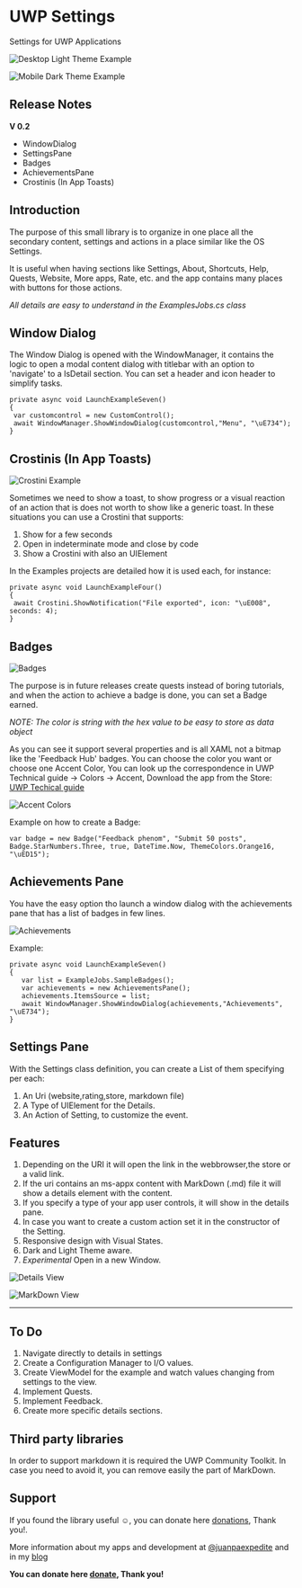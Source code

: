 ﻿# UWP Settings
Settings for UWP Applications

![Desktop Light Theme Example](https://github.com/juanpaexpedite/UWPSettings/blob/master/Example1.jpg "Desktop Light Theme Example")

![Mobile Dark Theme Example](https://github.com/juanpaexpedite/UWPSettings/blob/master/Example2.jpg "Mobile Dark Theme Example")

## Release Notes
**V 0.2**
* WindowDialog
* SettingsPane
* Badges
* AchievementsPane
* Crostinis (In App Toasts) 


## Introduction
The purpose of this small library is to organize in one place all the secondary content, settings and actions in a place similar like the OS Settings.

It is useful when having sections like Settings, About, Shortcuts, Help, Quests, Website, More apps, Rate, etc. and the app contains many places with buttons for those actions.

_All details are easy to understand in the ExamplesJobs.cs class_


## Window Dialog

The Window Dialog is opened with the WindowManager, it contains the logic to open a modal content dialog with titlebar with an option to 'navigate' to a IsDetail section. You can set a header and icon header to simplify tasks.

    private async void LaunchExampleSeven()
    {
     var customcontrol = new CustomControl();
     await WindowManager.ShowWindowDialog(customcontrol,"Menu", "\uE734");
    }

## Crostinis (In App Toasts)

![Crostini Example](https://github.com/juanpaexpedite/UWPSettings/blob/master/CrostiniExample.jpg "Crostini Example")

Sometimes we need to show a toast, to show progress or a visual reaction of an action that is does not worth to show like a generic toast. In these situations you can use a Crostini that supports:

1. Show for a few seconds
2. Open in indeterminate mode and close by code
3. Show a Crostini with also an UIElement

In the Examples projects are detailed how it is used each, for instance:

    private async void LaunchExampleFour()
    {
     await Crostini.ShowNotification("File exported", icon: "\uE008", seconds: 4);
    }


## Badges

![Badges](https://github.com/juanpaexpedite/UWPSettings/blob/master/Badges.jpg "Badges")

The purpose is in future releases create quests instead of boring tutorials, and when the action to achieve a badge is done, you can set a Badge earned. 

_NOTE: The color is string with the hex value to be easy to store as data object_

As you can see it support several properties and is all XAML not a bitmap like the 'Feedback Hub' badges. 
You can choose the color you want or choose one Accent Color, You can look up the correspondence in UWP Technical guide -> Colors -> Accent, Download the app from the Store:
[UWP Techical guide](https://www.microsoft.com/store/apps/9nblggh5241d)

![Accent Colors](https://github.com/juanpaexpedite/UWPSettings/blob/master/Accentcolors.jpg "AccentColors")

Example on how to create a Badge:

    var badge = new Badge("Feedback phenom", "Submit 50 posts", Badge.StarNumbers.Three, true, DateTime.Now, ThemeColors.Orange16, "\uED15");

## Achievements Pane

You have the easy option tho launch a window dialog with the achievements pane that has a list of badges in few lines.

![Achievements](https://github.com/juanpaexpedite/UWPSettings/blob/master/Achievements.jpg "Achievements")

Example:

    private async void LaunchExampleSeven()
    {
       var list = ExampleJobs.SampleBadges();
       var achievements = new AchievementsPane();
       achievements.ItemsSource = list;
       await WindowManager.ShowWindowDialog(achievements,"Achievements", "\uE734");
    }

## Settings Pane

With the Settings class definition, you can create a List of them specifying per each:

  1. An Uri (website,rating,store, markdown file)
  2. A Type of UIElement for the Details.
  3. An Action of Setting, to customize the event.

## Features

1. Depending on the URI it will open the link in the webbrowser,the store or a valid link.
2. If the uri contains an ms-appx content with MarkDown (.md) file it will show a details element with the content.
3. If you specify a type of your app user controls, it will show in the details pane.
4. In case you want to create a custom action set it in the constructor of the Setting.
5. Responsive design with Visual States.
6. Dark and Light Theme aware.
7. _Experimental_ Open in a new Window.

![Details View](https://github.com/juanpaexpedite/UWPSettings/blob/master/Example3.jpg "Details View")

![MarkDown View](https://github.com/juanpaexpedite/UWPSettings/blob/master/Example4.jpg "MarkDown View")

-------------------------------------------------------------------------------------------------

## To Do
1. Navigate directly to details in settings
2. Create a Configuration Manager to I/O values.
3. Create ViewModel for the example and watch values changing from settings to the view.
4. Implement Quests.
5. Implement Feedback.
7. Create more specific details sections.

## Third party libraries

In order to support markdown it is required the UWP Community Toolkit. In case you need to avoid it, you can remove easily the part of MarkDown.

## Support

If you found the library useful ☺, you can donate here [donations](https://www.paypal.me/juanpaexpedite), Thank you!.

More information about my apps and development at [@juanpaexpedite](http://www.twitter.com/juanpaexpedite) and in my [blog](http://mareinsula.wordpress.com)


**You can donate here [donate](https://www.paypal.me/juanpaexpedite), Thank you!**
